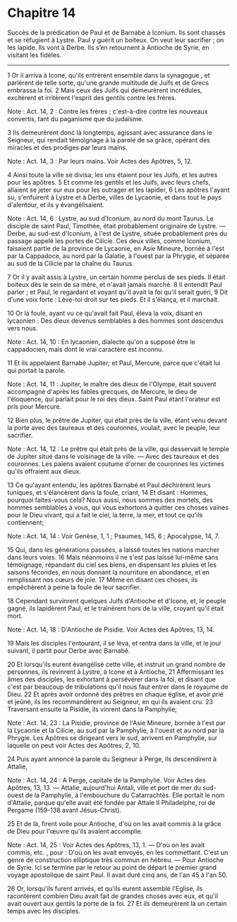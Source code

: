 # Chapitre 14

Succès de la prédication de Paul et de Barnabé à Iconium.
Ils sont chassés et se réfugient à Lystre.
Paul y guérit un boiteux.
On veut leur sacrifier ; on les lapide.
Ils vont à Derbe.
Ils s’en retournent à Antioche de Syrie, en visitant les fidèles.

***

1 Or il arriva à Icone, qu'ils entrèrent ensemble dans la synagogue , et parlèrent de telle sorte, qu'une grande multitude de Juifs et de Grecs embrassa la foi. 2 Mais ceux des Juifs qui demeurèrent incrédules, excitèrent et irritèrent l'esprit des gentils contre les frères.

<span class="bible-note">Note : </span> Act. 14, 2 : Contre les frères ; c'est-à-dire contre les nouveaux convertis, tant du paganisme que du judaïsme.

3 Ils demeurèrent donc là longtemps, agissant avec assurance dans le Seigneur, qui rendait témoignage à la parole de sa grâce, opérant des miracles et des prodiges par leurs mains.

<span class="bible-note">Note : </span> Act. 14, 3 : Par leurs mains. Voir Actes des Apôtres, 5, 12.

4 Ainsi toute la ville se divisa; les uns étaient pour les Juifs, et les autres pour les apôtres. 5 Et comme les gentils et les Juifs, avec leurs chefs, allaient se jeter sur eux pour les outrager et les lapider, 6 Les apôtres l'ayant su, s'enfuirent à Lystre et à Derbe, villes de Lycaonie, et dans tout le pays d'alentour, et ils y évangélisaient.

<span class="bible-note">Note : </span> Act. 14, 6 : Lystre, au sud d'Iconium, au nord du mont Taurus. Le disciple de saint Paul, Timothée, était probablement originaire de Lystre. ― Derbe, au sud-est d'Iconium, à l'est de Lystre, située probablement près du passage appelé les portes de Cilicie. Ces deux villes, comme Iconium, faisaient partie de la province de Lycaonie, en Asie Mineure, bornée à l'est par la Cappadoce, au nord par la Galatie, à l'ouest par la Phrygie, et séparée au sud de la Cilicie par la chaîne du Taurus.


7 Or il y avait assis à Lystre, un certain homme perclus de ses pieds. Il était boiteux dès le sein de sa mère, et n'avait jamais marché. 8 Il entendit Paul parler ; et Paul, le regardant et voyant qu'il avait la foi qu'il serait guéri, 9 Dit d'une voix forte : Lève-toi droit sur tes pieds. Et il s'élança, et il marchait.


10 Or la foule, ayant vu ce qu'avait fait Paul, éleva la voix, disant en lycaonien : Des dieux devenus semblables à des hommes sont descendus vers nous.

<span class="bible-note">Note : </span> Act. 14, 10 : En lycaonien, dialecte qu'on a supposé être le cappadocien, mais dont le vrai caractère est inconnu.

11 Et ils appelaient Barnabé Jupiter; et Paul, Mercure, parce que c'était lui qui portait la parole.

<span class="bible-note">Note : </span> Act. 14, 11 : Jupiter, le maître des dieux de l'Olympe, était souvent accompagné d'après les fables grecques, de Mercure, le dieu de l'éloquence, qui parlait pour le roi des dieux. Saint Paul étant l'orateur est pris pour Mercure.

12 Bien plus, le prêtre de Jupiter, qui était près de la ville, étant venu devant la porte avec des taureaux et des couronnes, voulait, avec le peuple, leur sacrifier.

<span class="bible-note">Note : </span> Act. 14, 12 : Le prêtre qui était près de la ville, qui desservait le temple de Jupiter situé dans le voisinage de la ville. ― Avec des taureaux et des couronnes. Les païens avaient coutume d'orner de couronnes les victimes qu'ils offraient aux dieux.

13 Ce qu'ayant entendu, les apôtres Barnabé et Paul déchirèrent leurs tuniques, et s'élancèrent dans la foule, criant, 14 Et disant : Hommes, pourquoi faites-vous cela? Nous aussi, nous sommes des mortels, des hommes semblables à vous, qui vous exhortons à quitter ces choses vaines pour le Dieu vivant, qui a fait le ciel, la terre, la mer, et tout ce qu'ils contiennent;

<span class="bible-note">Note : </span> Act. 14, 14 : Voir Genèse, 1, 1 ; Psaumes, 145, 6 ; Apocalypse, 14, 7.

15 Qui, dans les générations passées, a laissé toutes les nations marcher dans leurs voies. 16 Mais néanmoins il ne s'est pas laissé lui-même sans témoignage, répandant du ciel ses biens, en dispensant les pluies et les saisons fécondes, en nous donnant la nourriture en abondance, et en remplissant nos cœurs de joie. 17 Même en disant ces choses, ils empêchèrent à peine la foule de leur sacrifier.


18 Cependant survinrent quelques Juifs d'Antioche et d'Icone, et, le peuple gagné, ils lapidèrent Paul, et le traînèrent hors de la ville, croyant qu'il était mort.

<span class="bible-note">Note : </span> Act. 14, 18 : D'Antioche de Pisidie. Voir Actes des Apôtres, 13, 14.

19 Mais les disciples l'entourant, il se leva, et rentra dans la ville, et le jour suivant, il partit pour Derbe avec Barnabé.


20 Et lorsqu'ils eurent évangélisé cette ville, et instruit un grand nombre de personnes, ils revinrent à Lystre, à Icone et à Antioche, 21 Affermissant les âmes des disciples, les exhortant à persévérer dans la foi, et disant que c'est par beaucoup de tribulations qu'il nous faut entrer dans le royaume de Dieu. 22 Et après avoir ordonné des prêtres en chaque église, et avoir prié et jeûné, ils les recommandèrent au Seigneur, en qui ils avaient cru. 23 Traversant ensuite la Pisidie, ils vinrent dans la Pamphylie;

<span class="bible-note">Note : </span> Act. 14, 23 : La Pisidie, province de l'Asie Mineure, bornée à l'est par la Lycaonie et la Cilicie, au sud par la Pamphylie, à l'ouest et au nord par la Phrygie. Les Apôtres se dirigeant vers le sud, arrivent en Pamphylie, sur laquelle on peut voir Actes des Apôtres, 2, 10.

24 Puis ayant annoncé la parole du Seigneur à Perge, ils descendirent à Attalie,

<span class="bible-note">Note : </span> Act. 14, 24 : A Perge, capitale de la Pamphylie. Voir Actes des Apôtres, 13, 13. ― Attalie, aujourd'hui Antali, ville et port de mer du sud-ouest de la Pamphylie, à l'embouchure du Catarrachtès. Elle portait le nom d'Attalie, parque qu'elle avait été fondée par Attale II Philadelphe, roi de Pergame (159-138 avant Jésus-Christ).


25 Et de là, firent voile pour Antioche, d'où on les avait commis à la grâce de Dieu pour l'œuvre qu'ils avaient accomplie.

<span class="bible-note">Note : </span> Act. 14, 25 : Voir Actes des Apôtres, 13, 1. ― D'où on les avait commis, etc. , pour : D'où on les avait envoyés, en les commettant. C'est un genre de construction elliptique très commun en hébreu. ― Pour Antioche de Syrie. Ici se termine par le retour au point de départ le premier grand voyage apostolique de saint Paul. Il avait duré cinq ans, de l'an 45 à l'an 50.


26 Or, lorsqu'ils furent arrivés, et qu'ils eurent assemblé l'Eglise, ils racontèrent combien Dieu avait fait de grandes choses avec eux, et qu'il avait ouvert aux gentils la porte de la foi. 27 Et ils demeurèrent là un certain temps avec les disciples.

